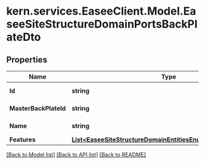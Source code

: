 # kern.services.EaseeClient.Model.EaseeSiteStructureDomainPortsBackPlateDto

## Properties

Name | Type | Description | Notes
------------ | ------------- | ------------- | -------------
**Id** | **string** |  | [optional] [readonly] 
**MasterBackPlateId** | **string** |  | [optional] [readonly] 
**Name** | **string** |  | [optional] [readonly] 
**Features** | [**List&lt;EaseeSiteStructureDomainEntitiesEnumsBackPlateFeature&gt;**](EaseeSiteStructureDomainEntitiesEnumsBackPlateFeature.md) |  | [optional] 

[[Back to Model list]](../README.md#documentation-for-models) [[Back to API list]](../README.md#documentation-for-api-endpoints) [[Back to README]](../README.md)

